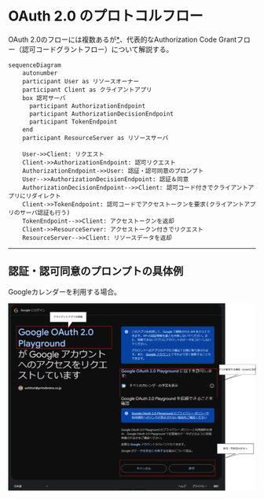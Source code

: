 # OAuth 2.0 のプロトコルフロー

OAuth 2.0のフローには複数あるが[*]、代表的なAuthorization Code
Grantフロー（認可コードグラントフロー）について解説する。

```mermaid {scale: 0.5}
sequenceDiagram
    autonumber
    participant User as リソースオーナー
    participant Client as クライアントアプリ
    box 認可サーバ
      participant AuthorizationEndpoint
      participant AuthorizationDecisionEndpoint
      participant TokenEndpoint
    end
    participant ResourceServer as リソースサーバ

    User->>Client: リクエスト
    Client->>AuthorizationEndpoint: 認可リクエスト
    AuthorizationEndpoint->>User: 認証・認可同意のプロンプト
    User-->>AuthorizationDecisionEndpoint: 認証＆同意
    AuthorizationDecisionEndpoint-->>Client: 認可コード付きでクライアントアプリにリダイレクト
    Client->>TokenEndpoint: 認可コードでアクセストークンを要求(クライアントアプリのサーバ認証も行う)
    TokenEndpoint-->>Client: アクセストークンを返却
    Client->>ResourceServer: アクセストークン付きでリクエスト
    ResourceServer-->>Client: リソースデータを返却

```

[*]: https://qiita.com/TakahikoKawasaki/items/200951e5b5929f840a1f

---

## 認証・認可同意のプロンプトの具体例

Googleカレンダーを利用する場合。

<img src="/oauth2.0-example.drawio.svg" class="h-90" />
